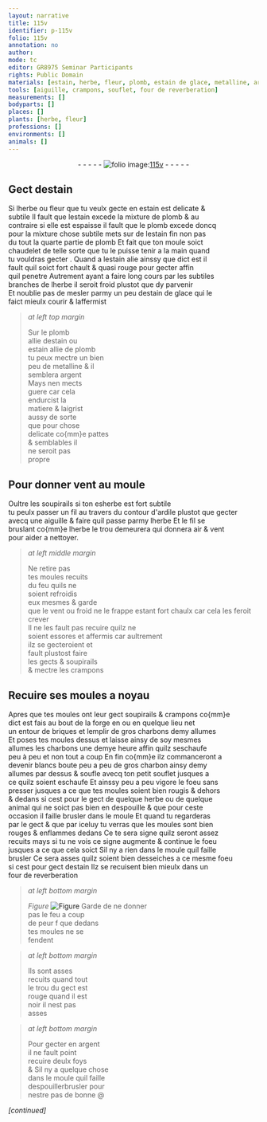 ```yaml
---
layout: narrative
title: 115v
identifier: p-115v
folio: 115v
annotation: no
author:
mode: tc
editor: GR8975 Seminar Participants
rights: Public Domain
materials: [estain, herbe, fleur, plomb, estain de glace, metalline, argent, ardile, air, feu, briques, charbons, charbon, foeu]
tools: [aiguille, crampons, souflet, four de reverberation]
measurements: []
bodyparts: []
places: []
plants: [herbe, fleur]
professions: []
environments: []
animals: []
---
```


<div class="folio" align="center">- - - - - <a href="http://gallica.bnf.fr/ark:/12148/btv1b10500001g/f236.image" target="_blank"><img src="https://cu-mkp.github.io/2017-workshop-edition/assets/photo-icon.png" alt="folio image: " style="display:inline-block; margin-bottom:-3px;"/>115v</a> - - - - - </div>  
  

## Gect d<span class="m">estain</span>

 
Si l<span class="m"><span class="pa">herbe</span></span> ou <span class="m"><span class="pa">fleur</span></span> que tu veulx gecte <span class="del">en estain</span> est delicate &<br/> subtile Il fault que l<span class="m">estain</span> excede la mixture de <span class="m">plomb</span> & au<br/> contraire si elle est espaisse il fault que le <span class="m">plomb</span> excede doncq<br/> pour la <span class="del">mixture</span> chose subtile mets sur de l<span class="m">estain</span> fin non pas<br/> du tout la quarte partie de <span class="m">plomb</span> Et fait que ton moule soict<br/> chaudelet de telle sorte que tu le puisse tenir a la main quand<br/> tu vouldras gecter . Quand a l<span class="m">estain</span> alie ainssy que dict est il<br/> fault quil soict fort chault & quasi rouge pour gecter affin<br/> quil penetre Autrement ayant <span class="add">a</span> faire long cours par les subtiles<br/> branches de l<span class="m"><span class="pa">herbe</span></span> il seroit froid plustot que dy parvenir<br/> Et noublie pas de mesler parmy un peu d<span class="m">estain de glace</span> qui le<br/> faict mieulx courir & laffermist
 
> *at left top margin*
> 
> 
>   Sur le <span class="m">plomb</span><br/> allie d<span class="m">estain</span> ou<br/> <span class="m">estain</span> allie de <span class="m">plomb</span><br/> tu peux mectre un bien<br/> peu de <span class="m">metalline</span> & il<br/> semblera <span class="m">argent</span><br/> Mays nen mects<br/> guere car cela<br/> endurcist la<br/> matiere & laigrist<br/> aussy de sorte<br/> que pour chose<br/> delicate co{mm}e pattes<br/> & semblables il<br/> ne seroit pas<br/> propre
 
 
  

## Pour donner vent au moule

 
Oultre les soupirails si ton <span class="del">es</span><span class="m"><span class="pa">herbe</span></span> est fort subtile<br/> tu peulx passer un fil au travers du contour <span class="add">d'<span class="m">ardile</span></span> plustot que gecter<br/> avecq une <span class="tl">aiguille</span> & faire quil passe parmy l<span class="m"><span class="pa">herbe</span></span> Et le fil se<br/> bruslant co{mm}e l<span class="m"><span class="pa">herbe</span></span> le trou demeurera qui donnera <span class="m">air</span> & vent<br/> pour aider a nettoyer.
 
> *at left middle margin*
> 
> 
>   Ne retire pas<br/> tes moules recuits<br/> du <span class="m">feu</span> quils ne<br/> soient refroidis<br/> eux mesmes & garde<br/> que le vent ou froid ne le frappe estant fort chaulx car cela les feroit crever<br/> Il ne les fault pas recuire quilz ne<br/> soient essores et affermis car aultrement<br/> ilz se gecteroient et<br/> fault plustost faire<br/> les gects & soupirails<br/> & mectre les <span class="tl">crampons</span>
 
 
  

## Recuire ses moules a noyau

 
Apres que tes moules ont leur gect soupirails & <span class="tl">crampons</span> co{mm}e<br/> dict est fais au bout de la forge <span class="del">en</span> ou en quelque lieu net<br/> un entour de <span class="m">briques</span> et lemplir de gros <span class="m">charbons</span> demy allumes<br/> Et poses tes moules dessus et laisse ainsy de soy mesmes<br/> allumes les charbons une demye heure affin quilz seschaufe<br/> peu à peu et non tout a coup En fin co{mm}e ilz commanceront a<br/> devenir blancs boute <span class="del">peu a peu</span> de gros <span class="m">charbon</span> ainsy demy<br/> allumes par dessus & soufle avecq ton petit <span class="tl">souflet</span> jusques a<br/> ce quilz soient eschaufe Et ainssy peu <span class="add">a peu</span> vigore le <span class="m">foeu</span> sans<br/> presser jusques a ce que tes moules soient bien rougis & dehors<br/> & dedans si cest pour le gect de quelque herbe ou de quelque<br/> animal qui ne soict pas bien en despouille & que pour ceste<br/> occasion il faille brusler dans le moule Et quand tu regarderas<br/> par le gect & que par iceluy tu verras que les moules sont bien<br/> rouges & enflammes dedans Ce te sera signe quilz seront assez<br/> recuits mays si tu ne vois ce signe augmente & continue le <span class="m">foeu</span><br/> jusques a ce que cela soict Sil ny a rien dans le moule quil faille<br/> brusler Ce sera asses quilz soient bien desseiches a ce mesme <span class="m">foeu</span><br/> si cest pour gect destain Ilz se recuisent bien mieulx dans un<br/> <span class="tl">four de reverberation</span>
 
> *at left bottom margin*
> 
> 
>   
> *Figure*
> <a href="https://drive.google.com/open?id=0B9-oNrvWdlO5dHVja3NnV0dmMlk" target="_blank"><img src="https://cu-mkp.github.io/GR8975-edition/assets/photo-icon.png" alt="Figure" style="display:inline-block; margin-bottom:-3px;"/></a>
 Garde de ne donner<br/> pas le feu a coup<br/> de peur <span class="del">f</span> que dedans<br/> tes moules ne se<br/> fendent
 
> *at left bottom margin*
> 
> 
>   Ils sont asses<br/> recuits quand tout<br/> le trou du gect est<br/> rouge quand il est<br/> noir il nest pas<br/> asses
 
> *at left bottom margin*
> 
> 
>   Pour gecter en <span class="m">argent</span><br/> il ne fault point<br/> recuire deulx foys<br/> <span class="del">&</span> Sil ny a quelque chose<br/> dans le moule quil faille<br/> <span class="del">despouiller</span>brusler pour<br/> nestre pas de bonne @
 
*[continued]*
 
